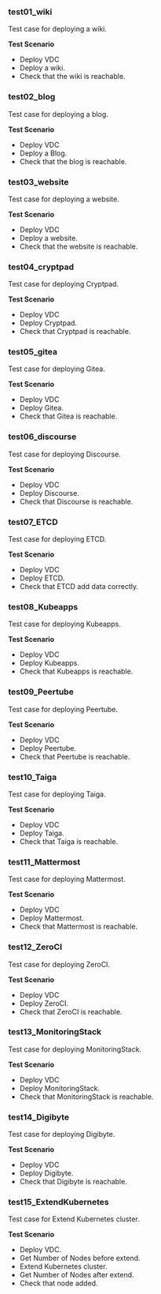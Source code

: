 ### test01_wiki

Test case for deploying a wiki.

**Test Scenario**

- Deploy VDC
- Deploy a wiki.
- Check that the wiki is reachable.

### test02_blog

Test case for deploying a blog.

**Test Scenario**

- Deploy VDC
- Deploy a Blog.
- Check that the blog is reachable.

### test03_website

Test case for deploying a website.

**Test Scenario**

- Deploy VDC
- Deploy a website.
- Check that the website is reachable.

### test04_cryptpad

Test case for deploying Cryptpad.

**Test Scenario**

- Deploy VDC
- Deploy Cryptpad.
- Check that Cryptpad is reachable.

### test05_gitea

Test case for deploying Gitea.

**Test Scenario**

- Deploy VDC
- Deploy Gitea.
- Check that Gitea is reachable.

### test06_discourse

Test case for deploying Discourse.

**Test Scenario**

- Deploy VDC
- Deploy Discourse.
- Check that Discourse is reachable.

### test07_ETCD

Test case for deploying ETCD.

**Test Scenario**

- Deploy VDC
- Deploy ETCD.
- Check that ETCD add data correctly.

### test08_Kubeapps

Test case for deploying Kubeapps.

**Test Scenario**

- Deploy VDC
- Deploy Kubeapps.
- Check that Kubeapps is reachable.

### test09_Peertube

Test case for deploying Peertube.

**Test Scenario**

- Deploy VDC
- Deploy Peertube.
- Check that Peertube is reachable.

### test10_Taiga

Test case for deploying Taiga.

**Test Scenario**

- Deploy VDC
- Deploy Taiga.
- Check that Taiga is reachable.

### test11_Mattermost

Test case for deploying Mattermost.

**Test Scenario**

- Deploy VDC
- Deploy Mattermost.
- Check that Mattermost is reachable.

### test12_ZeroCI

Test case for deploying ZeroCI.

**Test Scenario**

- Deploy VDC
- Deploy ZeroCI.
- Check that ZeroCI is reachable.

### test13_MonitoringStack

Test case for deploying MonitoringStack.

**Test Scenario**

- Deploy VDC
- Deploy MonitoringStack.
- Check that MonitoringStack is reachable.

### test14_Digibyte

Test case for deploying Digibyte.

**Test Scenario**

- Deploy VDC
- Deploy Digibyte.
- Check that Digibyte is reachable.

### test15_ExtendKubernetes

Test case for Extend Kubernetes cluster.

**Test Scenario**

- Deploy VDC.
- Get Number of Nodes before extend.
- Extend Kubernetes cluster.
- Get Number of Nodes after extend.
- Check that node added.
